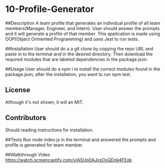 # 10-Profile-Generator

##Description 
 A team profile that generates an individual profile of all team members(Manager, Engineer, and Intern). User should answer the prompts and it will generate a profile of that member. This application is made using OOP(Object Oriniented Programming) and uses Jest to run tests.

##Installation
 User should do a a git clone by copying the repo URL and paste in to the terminal and in the desired directory. Then download the required modules that are labeled dependencies in the package.json.

##Usage
 User should do a npm i to install the correct modules found in the package.json, after the installation, you want to run npm test.

## License 
Although it's not shown, it will an MIT.

## Contributors
Should reading instructions for installation.

##Tests
Run node index.js in the terminal and answered the prompts and profile is generated for team member.

##Walkthrough Video
https://watch.screencastify.com/v/ASUp0AJxsOsQDnk4FEqk 
